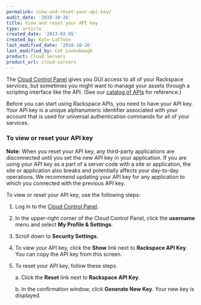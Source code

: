 ```yaml
---
permalink: view-and-reset-your-api-key/
audit_date: '2018-10-26'
title: View and reset your API key
type: article
created_date: '2013-02-05'
created_by: Kyle Laffoon
last_modified_date: '2018-10-26'
last_modified_by: Cat Lookabaugh
product: Cloud Servers
product_url: cloud-servers
---
```


The [Cloud Control Panel](https://login.rackspace.com/) gives you GUI access to
all of your Rackspace services, but sometimes you might want to manage your
assets through a scripting interface like the API. (See our
[catalog of APIs](https://developer.rackspace.com/docs/) for reference.)

Before you can start using Rackspace APIs, you need to have your API key. Your
API key is a unique alphanumeric identifier associated with your account that
is used for universal authentication commands for all of your services.

### To view or reset your API key

**Note:** When you reset your API key, any third-party applications are
disconnected until you set the new API key in your application. If you are using
your API key as a part of a server code with a site or application, the site or
application also breaks and potentially affects your day-to-day operations. We
recommend updating your API key for any application to which you connected with
the previous API key.

To view or reset your API key, use the following steps:

1. Log in to the [Cloud Control Panel](https://login.rackspace.com).

2.	In the upper-right corner of the Cloud Control Panel, click the **username**
   menu and select **My Profile & Settings**.

3. Scroll down to **Security Settings**.

4.	To view your API key, click the **Show** link next to **Rackspace API Key**. You can copy the API key from this screen.

5.	To reset your API key, follow these steps.

    a. Click the **Reset** link next to **Rackspace API Key**.

    b. In the confirmation window, click **Generate New Key**. Your new key is displayed.
